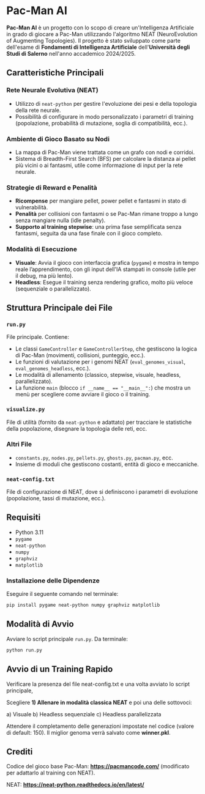 # Pac-Man AI

**Pac-Man AI** è un progetto con lo scopo di creare un'Intelligenza Artificiale in grado di giocare a Pac-Man utilizzando l'algoritmo NEAT (NeuroEvolution of Augmenting Topologies). Il progetto è stato sviluppato come parte dell'esame di **Fondamenti di Intelligenza Artificiale** dell'**Università degli Studi di Salerno** nell'anno accademico 2024/2025.

## Caratteristiche Principali

### Rete Neurale Evolutiva (NEAT)

- Utilizzo di `neat-python` per gestire l'evoluzione dei pesi e della topologia della rete neurale.
- Possibilità di configurare in modo personalizzato i parametri di training (popolazione, probabilità di mutazione, soglia di compatibilità, ecc.).

### Ambiente di Gioco Basato su Nodi

- La mappa di Pac-Man viene trattata come un grafo con nodi e corridoi.
- Sistema di Breadth-First Search (BFS) per calcolare la distanza ai pellet più vicini o ai fantasmi, utile come informazione di input per la rete neurale.

### Strategie di Reward e Penalità

- **Ricompense** per mangiare pellet, power pellet e fantasmi in stato di vulnerabilità.
- **Penalità** per collisioni con fantasmi o se Pac-Man rimane troppo a lungo senza mangiare nulla (idle penalty).
- **Supporto al training stepwise**: una prima fase semplificata senza fantasmi, seguita da una fase finale con il gioco completo.

### Modalità di Esecuzione

- **Visuale**: Avvia il gioco con interfaccia grafica (`pygame`) e mostra in tempo reale l’apprendimento, con gli input dell'IA stampati in console (utile per il debug, ma più lento).
- **Headless**: Esegue il training senza rendering grafico, molto più veloce (sequenziale o parallelizzato).

## Struttura Principale dei File

### `run.py`

File principale. Contiene:

- Le classi `GameController` e `GameControllerStep`, che gestiscono la logica di Pac-Man (movimenti, collisioni, punteggio, ecc.).
- Le funzioni di valutazione per i genomi NEAT (`eval_genomes_visual`, `eval_genomes_headless`, ecc.).
- Le modalità di allenamento (classico, stepwise, visuale, headless, parallelizzato).
- La funzione `main` (blocco `if __name__ == "__main__":`) che mostra un menù per scegliere come avviare il gioco o il training.

### `visualize.py`

File di utilità (fornito da `neat-python` e adattato) per tracciare le statistiche della popolazione, disegnare la topologia delle reti, ecc.

### Altri File

- `constants.py`, `nodes.py`, `pellets.py`, `ghosts.py`, `pacman.py`, ecc.
- Insieme di moduli che gestiscono costanti, entità di gioco e meccaniche.

### `neat-config.txt`

File di configurazione di NEAT, dove si definiscono i parametri di evoluzione (popolazione, tassi di mutazione, ecc.).

## Requisiti

- Python 3.11
- `pygame`
- `neat-python`
- `numpy`
- `graphviz`
- `matplotlib`

### Installazione delle Dipendenze

Eseguire il seguente comando nel terminale:

```bash
pip install pygame neat-python numpy graphviz matplotlib
```

## Modalità di Avvio

Avviare lo script principale `run.py`. Da terminale:

```bash
python run.py
```
## Avvio di un Training Rapido
Verificare la presenza del file neat-config.txt e una volta avviato lo script principale,

Scegliere **1) Allenare in modalità classica NEAT** e poi una delle sottovoci:

a) Visuale
b) Headless sequenziale
c) Headless parallelizzata

Attendere il completamento delle generazioni impostate nel codice (valore di default: 150).
Il miglior genoma verrà salvato come **winner.pkl**.

## Crediti
Codice del gioco base Pac-Man: **https://pacmancode.com/** (modificato per adattarlo al training con NEAT).

NEAT: **https://neat-python.readthedocs.io/en/latest/**
